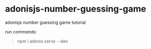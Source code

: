 # adonisjs-number-guessing-game
adonisjs number guessing game tutorial

*run commands:*
> npm i
> adonis serve --dev

